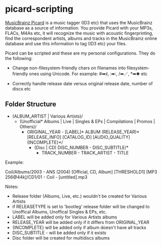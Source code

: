 # picard-scripting

[MusicBrainz Picard](https://picard.musicbrainz.org) is a music tagger (ID3 etc) that uses the MusicBrainz database as a source of information.
You provide Picard with your MP3s, FLACs, M4As etc, it will recognize the music with acoustic fingerprinting, find the correspondent artists, albums and tracks in the MusicBrainz online database and use this information to tag (ID3 etc) your files.

Picard can be scripted and these are my personal configurations. They do the following:

* Change non-filesystem-friendly chars on filenames into filesystem-friendly ones using Unicode. For example: #➡♯, :➡∶, /➡／, *➡✱ etc

* Correctly handle release date versus original release date, number of discs etc


## Folder Structure ##

* (ALBUM_ARTIST | Various Artists)/
	* (Unofficial* Albums | Live | Singles & EPs | Compilations | Promos | Others)/
		* ORIGINAL_YEAR - [LABEL]* ALBUM (RELEASE_YEAR)* [RELEASE_INFO] [CATALOG_ID] [AUDIO_QUALITY] {INCOMPLETE}*/
			* (Disc | CD) DISC_NUMBER - DISC_SUBTITLE/*
				* TRACK_NUMBER - TRACK_ARTIST - TITLE

Example:

Coil/Albums/2003 - ANS (2004) [Official, CD, Album] [THRESHOLD1] [MP3 256@44k]/CD1/01 - Coil - [untitled].mp3

Notes:

* Release folder (Albums, Live, etc.) wouldn't be created for Various Artists
* if RELEASETYPE is set to 'bootleg' release folder will be changed to Unoffical Albums, Unoffical Singles & EPs, etc.
* LABEL will be added only for Various Artists albums
* RELEASE_YEAR will be added only if it differs from ORIGINAL_YEAR
* {INCOMPLETE} will be added only if album doesn't have all tracks
* DISC_SUBTITLE - will be added only if it exists
* Disc folder will be created for multidiscs albums



